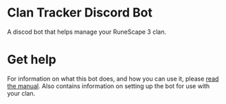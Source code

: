 # Clan Tracker Discord Bot

A discod bot that helps manage your RuneScape 3 clan.

# Get help

For information on what this bot does, and how you can use it, please [read the manual](https://clan-tracker.docs.nerdoncloud.com/). Also contains information on setting up the bot for use with your clan.
